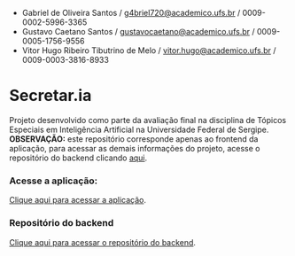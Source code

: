- Gabriel de Oliveira Santos / g4briel720@academico.ufs.br / 0009-0002-5996-3365
- Gustavo Caetano Santos / gustavocaetano@academico.ufs.br / 0009-0005-1756-9556
- Vitor Hugo Ribeiro Tibutrino de Melo / vitor.hugo@academico.ufs.br / 0009-0003-3816-8933

# Secretar.ia

Projeto desenvolvido como parte da avaliação final na disciplina de Tópicos Especiais em Inteligência Artificial na Universidade Federal de Sergipe.
**OBSERVAÇÃO:** este repositório corresponde apenas ao frontend da aplicação, para acessar as demais informações do projeto, acesse o repositório do backend clicando [aqui](https://github.com/Tibuh/TEIA).

### Acesse a aplicação:
[Clique aqui para acessar a aplicação](https://6614b4340f62fa00085f2f8a--secretar-ia.netlify.app/).

### Repositório do backend
[Clique aqui para acessar o repositório do backend](https://github.com/Tibuh/TEIA).
